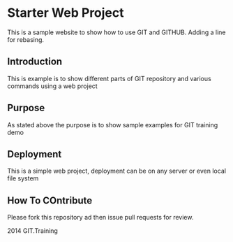# Starter Web Project

This is a sample website to show how to use GIT and GITHUB. Adding a line for rebasing.

## Introduction

This is example is to show different parts of GIT repository and various commands using a web project

## Purpose

As stated above the purpose is to show sample examples for GIT training demo

## Deployment

This is a simple web project, deployment can be on any server or even local file system

## How To COntribute

Please fork this repository ad then issue pull requests for review.

2014 GIT.Training

